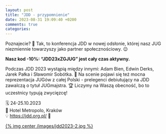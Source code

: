 ```yaml
---
layout: post
title: "JDD - przypomnienie"
date: 2023-08-31 19:09:40 +0200
comments: true
categories: 
---
```


Poznajecie? 🚀 Tak, to konferencja JDD w nowej odsłonie, której nasz JUG niezmiennie towarzyszy jako partner społecznościowy. 😉

<b>Nasz kod -10%: “JDD23xZGJUG” jest cały czas aktywny. </b>

Podczas JDD 2023 wystąpią między innymi: Adam Bien, Edwin Derks, Jarek Pałka i Sławomir Sobótka. 🌟 Na scenie pojawi się też mocna reprezentacja JUGów z całej Polski - prelegenci debiutujący na JDD zawalczą o tytuł JUGmajstra. 🏆 Liczymy na Waszą obecność, bo to uczestnicy typują zwycięzcę!

🗓 24-25.10.2023 <br>
📌 Hotel Metropolo, Kraków<br>
💡 https://jdd.org.pl/ 🚀<br>

[{% img center /images/jdd2023-2.jpg %}](http://jdd.org.pl/)